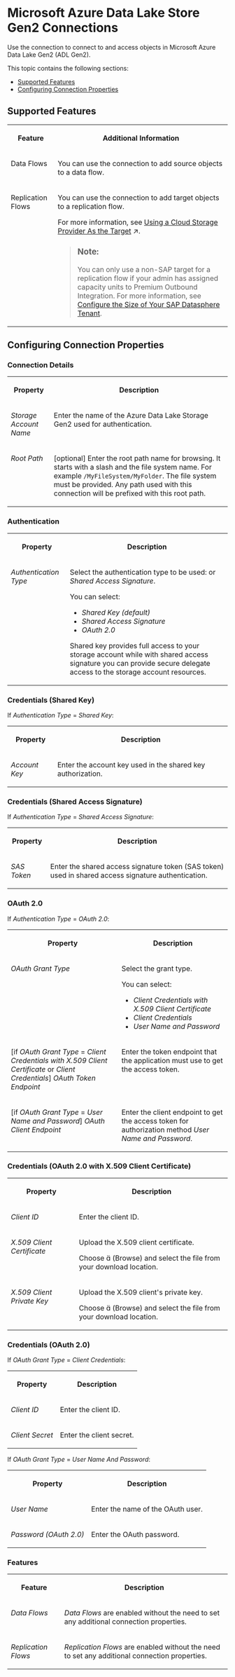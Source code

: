 <!-- loiocd06b3c5ab5147c0905e3fa8abd13eb1 -->

<link rel="stylesheet" type="text/css" href="../css/sap-icons.css"/>

# Microsoft Azure Data Lake Store Gen2 Connections

Use the connection to connect to and access objects in Microsoft Azure Data Lake Gen2 \(ADL Gen2\). 



This topic contains the following sections:

-   [Supported Features](microsoft-azure-data-lake-store-gen2-connections-cd06b3c.md#loiocd06b3c5ab5147c0905e3fa8abd13eb1__ADL2_usage)
-   [Configuring Connection Properties](microsoft-azure-data-lake-store-gen2-connections-cd06b3c.md#loiocd06b3c5ab5147c0905e3fa8abd13eb1__connection_properties)



<a name="loiocd06b3c5ab5147c0905e3fa8abd13eb1__ADL2_usage"/>

## Supported Features


<table>
<tr>
<th valign="top">

Feature

</th>
<th valign="top">

Additional Information

</th>
</tr>
<tr>
<td valign="top">

Data Flows

</td>
<td valign="top">

You can use the connection to add source objects to a data flow.

</td>
</tr>
<tr>
<td valign="top">

Replication Flows

</td>
<td valign="top">

You can use the connection to add target objects to a replication flow.

For more information, see [Using a Cloud Storage Provider As the Target](https://help.sap.com/viewer/24f836070a704022a40c15442163e5cf/DEV_CURRENT/en-US/43d93a27150a4a218e3df14e3abdf456.html "If you use a cloud storage provider as the target for your replication flow, you need to consider additional specifics and conditions.") :arrow_upper_right:. 

> ### Note:  
> You can only use a non-SAP target for a replication flow if your admin has assigned capacity units to Premium Outbound Integration. For more information, see [Configure the Size of Your SAP Datasphere Tenant](https://help.sap.com/docs/SAP_DATASPHERE/9f804b8efa8043539289f42f372c4862/33f8ef4ec359409fb75925a68c23ebc3.html).



</td>
</tr>
</table>



<a name="loiocd06b3c5ab5147c0905e3fa8abd13eb1__connection_properties"/>

## Configuring Connection Properties



### Connection Details


<table>
<tr>
<th valign="top">

Property

</th>
<th valign="top">

Description

</th>
</tr>
<tr>
<td valign="top">

*Storage Account Name*  

</td>
<td valign="top">

Enter the name of the Azure Data Lake Storage Gen2 used for authentication. 

</td>
</tr>
<tr>
<td valign="top">

*Root Path*  

</td>
<td valign="top">

\[optional\] Enter the root path name for browsing. It starts with a slash and the file system name. For example `/MyFileSystem/MyFolder`. The file system must be provided. Any path used with this connection will be prefixed with this root path. 

</td>
</tr>
</table>



### Authentication


<table>
<tr>
<th valign="top">

Property

</th>
<th valign="top">

Description

</th>
</tr>
<tr>
<td valign="top">

*Authentication Type*  

</td>
<td valign="top">

Select the authentication type to be used: or *Shared Access Signature*. 

You can select:

-   *Shared Key \(default\)*
-   *Shared Access Signature*
-   *OAuth 2.0*

Shared key provides full access to your storage account while with shared access signature you can provide secure delegate access to the storage account resources.

</td>
</tr>
</table>



### Credentials \(Shared Key\)

If *Authentication Type* = *Shared Key*:


<table>
<tr>
<th valign="top">

Property

</th>
<th valign="top">

Description

</th>
</tr>
<tr>
<td valign="top">

*Account Key*  

</td>
<td valign="top">

Enter the account key used in the shared key authorization. 

</td>
</tr>
</table>



### Credentials \(Shared Access Signature\)

If *Authentication Type* = *Shared Access Signature*:


<table>
<tr>
<th valign="top">

Property

</th>
<th valign="top">

Description

</th>
</tr>
<tr>
<td valign="top">

*SAS Token*  

</td>
<td valign="top">

Enter the shared access signature token \(SAS token\) used in shared access signature authentication. 

</td>
</tr>
</table>



### OAuth 2.0

If *Authentication Type* = *OAuth 2.0*:


<table>
<tr>
<th valign="top">

Property

</th>
<th valign="top">

Description

</th>
</tr>
<tr>
<td valign="top">

*OAuth Grant Type*  

</td>
<td valign="top">

Select the grant type. 

You can select:

-   *Client Credentials with X.509 Client Certificate*
-   *Client Credentials*
-   *User Name and Password*



</td>
</tr>
<tr>
<td valign="top">

\[if *OAuth Grant Type* = *Client Credentials with X.509 Client Certificate* or *Client Credentials*\] *OAuth Token Endpoint*  

</td>
<td valign="top">

Enter the token endpoint that the application must use to get the access token. 

</td>
</tr>
<tr>
<td valign="top">

\[if *OAuth Grant Type* = *User Name and Password*\] *OAuth Client Endpoint*  

</td>
<td valign="top">

Enter the client endpoint to get the access token for authorization method *User Name and Password*. 

</td>
</tr>
</table>



### Credentials \(OAuth 2.0 with X.509 Client Certificate\)


<table>
<tr>
<th valign="top">

Property

</th>
<th valign="top">

Description

</th>
</tr>
<tr>
<td valign="top">

*Client ID*

</td>
<td valign="top">

Enter the client ID. 

</td>
</tr>
<tr>
<td valign="top">

*X.509 Client Certificate*

</td>
<td valign="top">

Upload the X.509 client certificate.

Choose <span class="SAP-icons"></span> \(Browse\) and select the file from your download location.

</td>
</tr>
<tr>
<td valign="top">

*X.509 Client Private Key*

</td>
<td valign="top">

Upload the X.509 client's private key.

Choose <span class="SAP-icons"></span> \(Browse\) and select the file from your download location.

</td>
</tr>
</table>



### Credentials \(OAuth 2.0\)

If *OAuth Grant Type* = *Client Credentials*:


<table>
<tr>
<th valign="top">

Property

</th>
<th valign="top">

Description

</th>
</tr>
<tr>
<td valign="top">

*Client ID*

</td>
<td valign="top">

Enter the client ID. 

</td>
</tr>
<tr>
<td valign="top">

*Client Secret*

</td>
<td valign="top">

Enter the client secret.

</td>
</tr>
</table>

If *OAuth Grant Type* = *User Name And Password*:


<table>
<tr>
<th valign="top">

Property

</th>
<th valign="top">

Description

</th>
</tr>
<tr>
<td valign="top">

*User Name*

</td>
<td valign="top">

Enter the name of the OAuth user.

</td>
</tr>
<tr>
<td valign="top">

*Password \(OAuth 2.0\)*

</td>
<td valign="top">

Enter the OAuth password.

</td>
</tr>
</table>



### Features


<table>
<tr>
<th valign="top">

Feature

</th>
<th valign="top">

Description

</th>
</tr>
<tr>
<td valign="top">

*Data Flows*

</td>
<td valign="top">

*Data Flows* are enabled without the need to set any additional connection properties. 

</td>
</tr>
<tr>
<td valign="top">

*Replication Flows*

</td>
<td valign="top">

*Replication Flows* are enabled without the need to set any additional connection properties. 

</td>
</tr>
</table>

